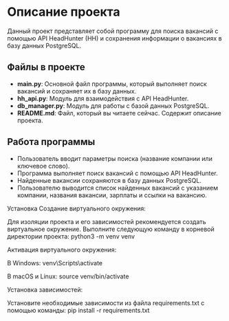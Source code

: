 # Описание проекта

Данный проект представляет собой программу для поиска вакансий с помощью API HeadHunter (HH) и сохранения информации о вакансиях в базу данных PostgreSQL.

## Файлы в проекте

- **main.py**: Основной файл программы, который выполняет поиск вакансий и сохраняет их в базу данных.
- **hh_api.py**: Модуль для взаимодействия с API HeadHunter.
- **db_manager.py**: Модуль для работы с базой данных PostgreSQL.
- **README.md**: Файл, который вы читаете сейчас. Содержит описание проекта.

## Работа программы

- Пользователь вводит параметры поиска (название компании или ключевое слово).
- Программа выполняет поиск вакансий с помощью API HeadHunter.
- Найденные вакансии сохраняются в базу данных PostgreSQL.
- Пользователю выводится список найденных вакансий с указанием компании, названия вакансии, зарплаты и ссылки на вакансию.

Установка
Создание виртуального окружения:

Для изоляции проекта и его зависимостей рекомендуется создать виртуальное окружение. Выполните следующую команду в корневой директории проекта:
python3 -m venv venv

Активация виртуального окружения:

В Windows:
venv\Scripts\activate

В macOS и Linux:
source venv/bin/activate

Установка зависимостей:

Установите необходимые зависимости из файла requirements.txt с помощью команды:
pip install -r requirements.txt
